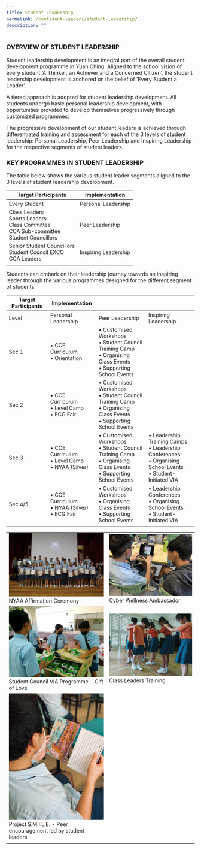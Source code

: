 ```yaml
---
title: Student Leadership
permalink: /confident-leaders/student-leadership/
description: ""
---
```

### OVERVIEW OF STUDENT LEADERSHIP

Student leadership development is an integral part of the overall student development programme in Yuan Ching. Aligned to the school vision of every student ‘A Thinker, an Achiever and a Concerned Citizen’, the student leadership development is anchored on the belief of ’Every Student a Leader’.  

A tiered approach is adopted for student leadership development. All students undergo basic personal leadership development, with opportunities provided to develop themselves progressively through customized programmes.

The progressive development of our student leaders is achieved through differentiated training and assessment for each of the 3 levels of student leadership: Personal Leadership, Peer Leadership and Inspiring Leadership for the respective segments of student leaders.

### KEY PROGRAMMES IN STUDENT LEADERSHIP

The table below shows the various student leader segments aligned to the 3 levels of student leadership development.

| Target Participants | Implementation |
| --- | --- |
| Every Student | Personal Leadership |
| Class Leaders <Br> Sports Leaders <Br> Class Committee <Br> CCA Sub-committee  <br> Student Councillors | Peer Leadership |
| Senior Student Councillors <br> Student Council EXCO <br> CCA Leaders | Inspiring Leadership |
| | |

Students can embark on their leadership journey towards an inspiring leader through the various programmes designed for the different segment of students.

| Target Participants | Implementation |  |  |
|---|---|---|---|
| Level | Personal Leadership | Peer Leadership | Inspiring Leadership |
| Sec 1 | • CCE Curriculum<br>• Orientation | • Customised Workshops<br>• Student Council Training Camp<br>• Organising Class Events<br>• Supporting School Events |  |
| Sec 2 | • CCE Curriculum<br>• Level Camp<br>• ECG Fair | • Customised Workshops<br>• Student Council Training Camp<br>• Organising Class Events<br>• Supporting School Events |  |
| Sec 3 | • CCE Curriculum<br>• Level Camp<br>• NYAA (Silver) | • Customised Workshops<br>• Student Council Training Camp<br>• Organising Class Events<br>• Supporting School Events | • Leadership Training Camps<br>• Leadership Conferences<br>• Organising School Events<br>• Student-Initiated VIA |
| Sec 4/5 | • CCE Curriculum<br>• NYAA (Silver)<br>• ECG Fair | • Customised Workshops<br>• Organising Class Events<br>• Supporting School Events | • Leadership Conferences<br>• Organising School Events<br>• Student-Initiated VIA |
| | |


|  |  |
| -------- | -------- | 
| ![](/images/NYAA%20Affirmation%20Ceremony.jpg) NYAA Affirmation Ceremony | ![](/images/Cyber%20Wellness%20Ambassador%20Training.jpg) Cyber Wellness Ambassador | 
| ![](/images/Student%20Council%20VIA%20-%20Gift%20of%20Love.jpg) Student Council VIA Programme - Gift of Love | ![](/images/Class%20Leaders%20Training.jpg) Class Leaders Training|
| ![](/images/Project%20SMILE-%20peer%20encouragement%20led%20by%20Student%20Leaders.jpg) Project S.M.I.L.E. - Peer encouragement led by student leaders | |
| |